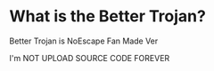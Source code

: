 # What is the Better Trojan?

Better Trojan is NoEscape Fan Made Ver

I'm NOT UPLOAD SOURCE CODE FOREVER

